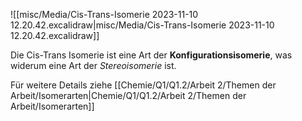 
![[misc/Media/Cis-Trans-Isomerie 2023-11-10 12.20.42.excalidraw|misc/Media/Cis-Trans-Isomerie 2023-11-10 12.20.42.excalidraw]]

Die Cis-Trans Isomerie ist eine Art der **Konfigurationsisomerie**, was widerum eine Art der *Stereoisomerie* ist. 

Für weitere Details ziehe [[Chemie/Q1/Q1.2/Arbeit 2/Themen der Arbeit/Isomerarten|Chemie/Q1/Q1.2/Arbeit 2/Themen der Arbeit/Isomerarten]]